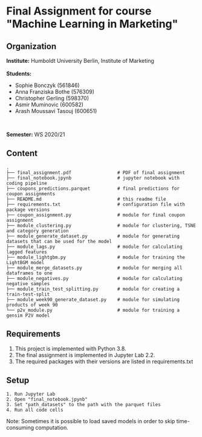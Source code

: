 # Final Assignment for course "Machine Learning in Marketing"


## Organization

__Institute:__ Humboldt University Berlin, Institute of Marketing <br><br>
__Students:__ 
 - Sophie Bonczyk (561846)
 - Anna Franziska Bothe (576309)
 - Christopher Gerling (598370)
 - Asmir Muminovic (600582)
 - Arash Moussavi Tasouj (600651)
 <br>
 
__Semester:__ WS 2020/21 <br>


## Content

```
.
├── final_assignment.pdf                 # PDF of final assignment
├── final_notebook.jpynb                 # jupyter notebook with coding pipeline
├── coupons_predictions.parquet          # final predictions for coupon assignments
├── README.md                            # this readme file
├── requirements.txt                     # configuration file with package versions
├── coupon_assignment.py                 # module for final coupon assignment
├── module_clustering.py                 # module for clustering, TSNE and category generation
├── module_generate_dataset.py           # module for generating datasets that can be used for the model
├── module_lags.py                       # module for calculating lagged features
├── module_lightgbm.py                   # module for training the LightBGM model
├── module_merge_datasets.py             # module for merging all dataframes to one
├── module_negatives.py                  # module for calculating negative samples
├── module_train_test_splitting.py       # module for creating a train-test-split
├── module_week90_generate_dataset.py    # module for simulating products of week 90
└── p2v_module.py                        # module for training a gensim P2V model
```


## Requirements

1. This project is implemented with Python 3.8.
2. The final assignment is implemented in Jupyter Lab 2.2.
3. The required packages with their versions are listed in requirements.txt


## Setup
```
1. Run Jupyter Lab
2. Open "final_notebook.jpynb"
3. Set "path_datasets" to the path with the parquet files
4. Run all code cells
```
Note: Sometimes it is possible to load saved models in order to skip time-consuming computation.